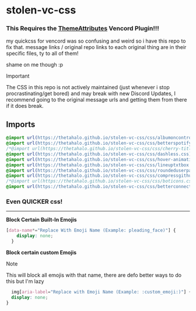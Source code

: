 # stolen-vc-css

### This Requires the [__ThemeAttributes__](https://vencord.dev/plugins/ThemeAttributes) Vencord Plugin!!!

my quickcss for vencord was so confusing and weird so i have this repo to fix that.
message links / original repo links to each original thing are in their specific files, ty to all of them!

shame on me though :p 

> [!Important]
> The CSS in this repo is not actively maintained (just whenever i stop procrastinating/get bored) and may break with new Discord Updates, I recommend going to the original message urls and getting them from there if it does break.

## Imports
```css
@import url(https://thetahalo.github.io/stolen-vc-css/css/albumoncontrols.css);
@import url(https://thetahalo.github.io/stolen-vc-css/css/betterspotify.css);
/*@import url(https://thetahalo.github.io/stolen-vc-css/css/cherry-titlebar.css);*/
@import url(https://thetahalo.github.io/stolen-vc-css/css/dashless.css);
@import url(https://thetahalo.github.io/stolen-vc-css/css/hover-animation.css);
@import url(https://thetahalo.github.io/stolen-vc-css/css/lineuptxtbox.css);
@import url(https://thetahalo.github.io/stolen-vc-css/css/roundeduserpanel.css);
@import url(https://thetahalo.github.io/stolen-vc-css/css/compressgithubwebhook.css);
/*@import url(https://thetahalo.github.io/stolen-vc-css/css/boticons.css);*/
@import url(https://thetahalo.github.io/stolen-vc-css/css/betterconnectedaccounts.css);
```

### Even QUICKER css!
---
__**Block Certain Built-In Emojis**__

```css
[data-name*="Replace With Emoji Name (Example: pleading_face)"] {
    display: none;
  }
```
  
__**Block certain custom Emojis**__ <br>
> [!Note]
> This will block all emojis with that name, there are defo better ways to do this but I'm lazy
```css
  img[aria-label="Replace with Emoji Name (Example: :custom_emoji:)"] {
  display: none;
}
```
